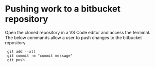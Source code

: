 # Pushing work to a bitbucket repository
Open the cloned repository in a VS Code editor and access the terminal.  
The below commands allow a user to push changes to the bitbucket repository  

  ```
   git add --all
   git commit -m "commit message"
   git push
  
  ```